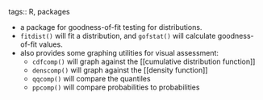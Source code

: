 tags:: R, packages

- a package for goodness-of-fit testing for distributions.
- `fitdist()` will fit a distribution, and `gofstat()` will calculate goodness-of-fit values.
- also provides some graphing utilities for visual assessment:
	- `cdfcomp()` will graph against the [[cumulative distribution function]]
	- `denscomp()` will graph against the [[density function]]
	- `qqcomp()` will compare the quantiles
	- `ppcomp()` will compare probabilities to probabilities